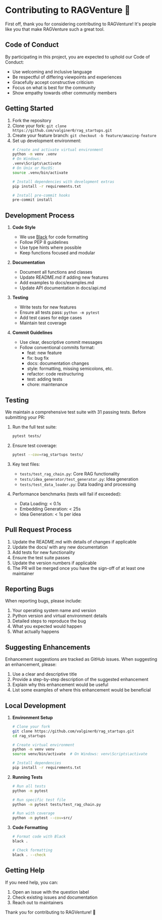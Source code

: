 # Contributing to RAGVenture 🚀

First off, thank you for considering contributing to RAGVenture! It's people like you that make RAGVenture such a great tool.

## Code of Conduct

By participating in this project, you are expected to uphold our Code of Conduct:

- Use welcoming and inclusive language
- Be respectful of differing viewpoints and experiences
- Gracefully accept constructive criticism
- Focus on what is best for the community
- Show empathy towards other community members

## Getting Started

1. Fork the repository
2. Clone your fork: `git clone https://github.com/valginer0/rag_startups.git`
3. Create your feature branch: `git checkout -b feature/amazing-feature`
4. Set up development environment:
   ```bash
   # Create and activate virtual environment
   python -m venv .venv
   # On Windows:
   .venv\Scripts\activate
   # On Unix or MacOS:
   source .venv/bin/activate

   # Install dependencies with development extras
   pip install -r requirements.txt

   # Install pre-commit hooks
   pre-commit install
   ```

## Development Process

1. **Code Style**
   - We use [Black](https://github.com/psf/black) for code formatting
   - Follow PEP 8 guidelines
   - Use type hints where possible
   - Keep functions focused and modular

2. **Documentation**
   - Document all functions and classes
   - Update README.md if adding new features
   - Add examples to docs/examples.md
   - Update API documentation in docs/api.md

3. **Testing**
   - Write tests for new features
   - Ensure all tests pass: `python -m pytest`
   - Add test cases for edge cases
   - Maintain test coverage

4. **Commit Guidelines**
   - Use clear, descriptive commit messages
   - Follow conventional commits format:
     - feat: new feature
     - fix: bug fix
     - docs: documentation changes
     - style: formatting, missing semicolons, etc.
     - refactor: code restructuring
     - test: adding tests
     - chore: maintenance

## Testing

We maintain a comprehensive test suite with 31 passing tests. Before submitting your PR:

1. Run the full test suite:
   ```bash
   pytest tests/
   ```

2. Ensure test coverage:
   ```bash
   pytest --cov=rag_startups tests/
   ```

3. Key test files:
   - `tests/test_rag_chain.py`: Core RAG functionality
   - `tests/idea_generator/test_generator.py`: Idea generation
   - `tests/test_data_loader.py`: Data loading and processing

4. Performance benchmarks (tests will fail if exceeded):
   - Data Loading: < 0.1s
   - Embedding Generation: < 25s
   - Idea Generation: < 1s per idea

## Pull Request Process

1. Update the README.md with details of changes if applicable
2. Update the docs/ with any new documentation
3. Add tests for new functionality
4. Ensure the test suite passes
5. Update the version numbers if applicable
6. The PR will be merged once you have the sign-off of at least one maintainer

## Reporting Bugs

When reporting bugs, please include:

1. Your operating system name and version
2. Python version and virtual environment details
3. Detailed steps to reproduce the bug
4. What you expected would happen
5. What actually happens

## Suggesting Enhancements

Enhancement suggestions are tracked as GitHub issues. When suggesting an enhancement, please:

1. Use a clear and descriptive title
2. Provide a step-by-step description of the suggested enhancement
3. Explain why this enhancement would be useful
4. List some examples of where this enhancement would be beneficial

## Local Development

1. **Environment Setup**
   ```bash
   # Clone your fork
   git clone https://github.com/valginer0/rag_startups.git
   cd rag_startups

   # Create virtual environment
   python -m venv venv
   source venv/bin/activate  # On Windows: venv\Scripts\activate

   # Install dependencies
   pip install -r requirements.txt
   ```

2. **Running Tests**
   ```bash
   # Run all tests
   python -m pytest

   # Run specific test file
   python -m pytest tests/test_rag_chain.py

   # Run with coverage
   python -m pytest --cov=src/
   ```

3. **Code Formatting**
   ```bash
   # Format code with Black
   black .

   # Check formatting
   black . --check
   ```

## Getting Help

If you need help, you can:
1. Open an issue with the question label
2. Check existing issues and documentation
3. Reach out to maintainers

Thank you for contributing to RAGVenture! 🚀
